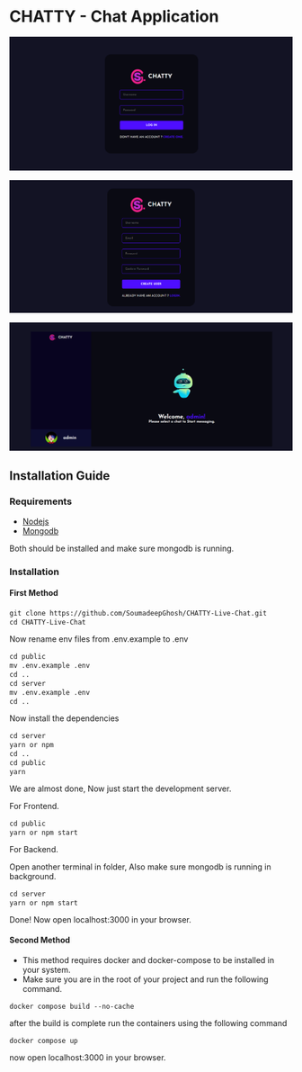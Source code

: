 # CHATTY - Chat Application 



![login page](./images/chatty_login.png)

![Register page](./images/chatty_register.png)

![home page](./images/chatty.png)

## Installation Guide

### Requirements
- [Nodejs](https://nodejs.org/en/download)
- [Mongodb](https://www.mongodb.com/docs/manual/administration/install-community/)

Both should be installed and make sure mongodb is running.
### Installation

#### First Method
```shell
git clone https://github.com/SoumadeepGhosh/CHATTY-Live-Chat.git
cd CHATTY-Live-Chat
```
Now rename env files from .env.example to .env
```shell
cd public
mv .env.example .env
cd ..
cd server
mv .env.example .env
cd ..
```

Now install the dependencies
```shell
cd server
yarn or npm 
cd ..
cd public
yarn
```
We are almost done, Now just start the development server.

For Frontend.
```shell
cd public
yarn or npm start 
```
For Backend.

Open another terminal in folder, Also make sure mongodb is running in background.
```shell
cd server
yarn or npm start
```
Done! Now open localhost:3000 in your browser.

#### Second Method
- This method requires docker and docker-compose to be installed in your system.
- Make sure you are in the root of your project and run the following command.

```shell
docker compose build --no-cache
```
after the build is complete run the containers using the following command
```shell
docker compose up
```
now open localhost:3000 in your browser.